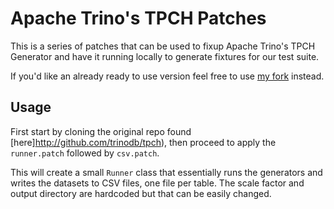 # Apache Trino's TPCH Patches

This is a series of patches that can be used to fixup Apache Trino's TPCH Generator
and have it running locally to generate fixtures for our test suite.

If you'd like an already ready to use version feel free to use [my fork](https://github.com/clflushopt/tpch)
instead.

## Usage

First start by cloning the original repo found [here]http://github.com/trinodb/tpch), then proceed
to apply the `runner.patch` followed by `csv.patch`.

This will create a small `Runner` class that essentially runs the generators and writes the datasets
to CSV files, one file per table. The scale factor and output directory are hardcoded but that can
be easily changed.
